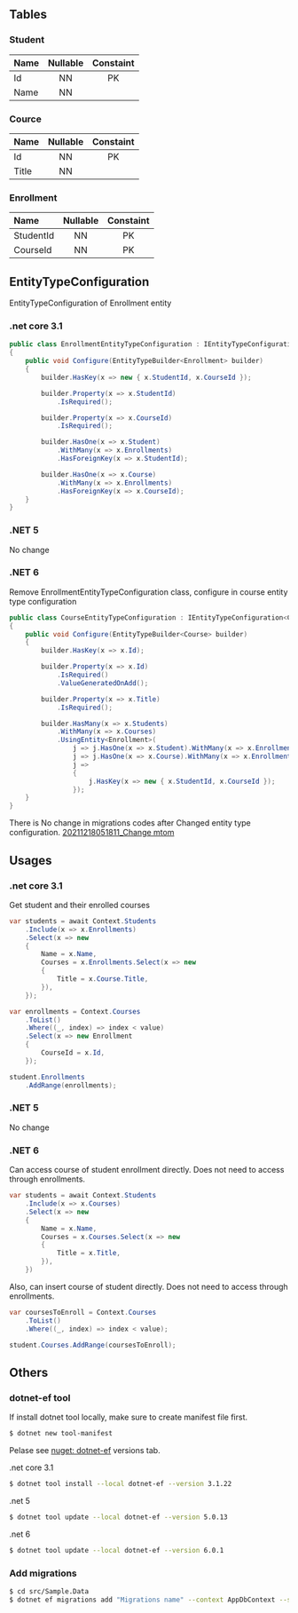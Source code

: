 ## Tables

### Student

| Name  | Nullable | Constaint |
| :---- | :------: | :-------: |
| Id    | NN       | PK        |
| Name  | NN       |           |

### Cource

| Name  | Nullable | Constaint |
| :---- | :-----: | :--------: |
| Id    | NN      | PK         |
| Title | NN      |            |

### Enrollment

| Name      | Nullable | Constaint |
| :-------- | :------: | :-------: |
| StudentId | NN       | PK        |
| CourseId  | NN       | PK        |

## EntityTypeConfiguration 

EntityTypeConfiguration of Enrollment entity

### .net core 3.1

```csharp
public class EnrollmentEntityTypeConfiguration : IEntityTypeConfiguration<Enrollment>
{
    public void Configure(EntityTypeBuilder<Enrollment> builder)
    {
        builder.HasKey(x => new { x.StudentId, x.CourseId });

        builder.Property(x => x.StudentId)
            .IsRequired();

        builder.Property(x => x.CourseId)
            .IsRequired();

        builder.HasOne(x => x.Student)
            .WithMany(x => x.Enrollments)
            .HasForeignKey(x => x.StudentId);

        builder.HasOne(x => x.Course)
            .WithMany(x => x.Enrollments)
            .HasForeignKey(x => x.CourseId);                
    }
}
```

### .NET 5

No change

### .NET 6

Remove EnrollmentEntityTypeConfiguration class, configure in course entity type configuration

```csharp
public class CourseEntityTypeConfiguration : IEntityTypeConfiguration<Course>
{
    public void Configure(EntityTypeBuilder<Course> builder)
    {
        builder.HasKey(x => x.Id);

        builder.Property(x => x.Id)
            .IsRequired()
            .ValueGeneratedOnAdd();

        builder.Property(x => x.Title)
            .IsRequired();

        builder.HasMany(x => x.Students)
            .WithMany(x => x.Courses)
            .UsingEntity<Enrollment>(
                j => j.HasOne(x => x.Student).WithMany(x => x.Enrollments).HasForeignKey(x => x.StudentId),
                j => j.HasOne(x => x.Course).WithMany(x => x.Enrollments).HasForeignKey(x => x.CourseId),
                j =>
                {
                    j.HasKey(x => new { x.StudentId, x.CourseId });
                });
    }
}
```

There is No change in migrations codes after Changed entity type configuration. [20211218051811_Change mtom]()

## Usages

### .net core 3.1

Get student and their enrolled courses

```csharp
var students = await Context.Students
    .Include(x => x.Enrollments)
    .Select(x => new
    {
        Name = x.Name,
        Courses = x.Enrollments.Select(x => new
        {
            Title = x.Course.Title,
        }),
    });
```

```csharp
var enrollments = Context.Courses
    .ToList()
    .Where((_, index) => index < value)
    .Select(x => new Enrollment
    {
        CourseId = x.Id,
    });

student.Enrollments
    .AddRange(enrollments);
```

### .NET 5

No change

### .NET 6

Can access course of student enrollment directly. Does not need to access through enrollments.

```csharp
var students = await Context.Students
    .Include(x => x.Courses)
    .Select(x => new
    {
        Name = x.Name,
        Courses = x.Courses.Select(x => new
        {
            Title = x.Title,
        }),
    })
```

Also, can insert course of student directly. Does not need to access through enrollments.

```csharp
var coursesToEnroll = Context.Courses
    .ToList()
    .Where((_, index) => index < value);

student.Courses.AddRange(coursesToEnroll);
```

## Others

### dotnet-ef tool

If install dotnet tool locally, make sure to create manifest file first.

```bash
$ dotnet new tool-manifest
```

Pelase see [nuget: dotnet-ef](https://www.nuget.org/packages/dotnet-ef/) versions tab.

.net core 3.1

```bash
$ dotnet tool install --local dotnet-ef --version 3.1.22
```
.net 5

```bash
$ dotnet tool update --local dotnet-ef --version 5.0.13
```

.net 6

```bash
$ dotnet tool update --local dotnet-ef --version 6.0.1
```

### Add migrations

```bash
$ cd src/Sample.Data
$ dotnet ef migrations add "Migrations name" --context AppDbContext --startup-project ../Sample.App --project ../Sample.Data.SqlServer 
```